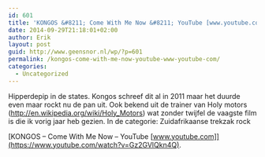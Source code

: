 ```yaml
---
id: 601
title: 'KONGOS &#8211; Come With Me Now &#8211; YouTube [www.youtube.com]'
date: 2014-09-29T21:18:01+02:00
author: Erik
layout: post
guid: http://www.geensnor.nl/wp/?p=601
permalink: /kongos-come-with-me-now-youtube-www-youtube-com/
categories:
  - Uncategorized
---
```

Hipperdepip in de states. Kongos schreef dit al in 2011 maar het duurde even maar rockt nu de pan uit. Ook bekend uit de trainer van Holy motors (http://en.wikipedia.org/wiki/Holy_Motors) wat zonder twijfel de vaagste film is die ik vorig jaar heb gezien. In de categorie: Zuidafrikaanse trekzak rock

[KONGOS &#8211; Come With Me Now &#8211; YouTube [www.youtube.com]](https://www.youtube.com/watch?v=Gz2GVlQkn4Q).